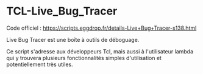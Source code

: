 # TCL-Live_Bug_Tracer

Code officiel : https://scripts.eggdrop.fr/details-Live+Bug+Tracer-s138.html

Live Bug Tracer est une boîte à outils de déboguage. 

Ce script s'adresse aux développeurs Tcl, mais aussi à l'utilisateur lambda qui y trouvera plusieurs fonctionnalités simples d'utilisation et potentiellement très utiles.
